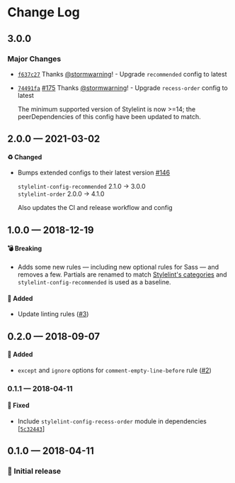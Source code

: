 # Change Log

## 3.0.0

### Major Changes

- [`f637c27`](https://github.com/stormwarning/zazen-stylelint-config/commit/f637c27343f5664298d4223d5435f77d94d74e10) Thanks [@stormwarning](https://github.com/stormwarning)! - Upgrade `recommended` config to latest

* [`74491fa`](https://github.com/stormwarning/zazen-stylelint-config/commit/74491fa3f01b3dd4fc80c6baa10520316ecac39d) [#175](https://github.com/stormwarning/zazen-stylelint-config/pull/175) Thanks [@stormwarning](https://github.com/stormwarning)! - Upgrade `recess-order` config to latest

  The minimum supported version of Stylelint is now >=14; the peerDependencies of this config have been updated to match.

## 2.0.0 — 2021-03-02

#### ♻️ Changed

- Bumps extended configs to their latest version [#146](https://github.com/stormwarning/zazen-stylelint-config/pull/146)

  `stylelint-config-recommended` 2.1.0 → 3.0.0  
  `stylelint-order` 2.0.0 → 4.1.0

  Also updates the CI and release workflow and config

## 1.0.0 — 2018-12-19

#### 💣 Breaking

- Adds some new rules — including new optional rules for Sass — and removes a few. Partials are renamed to match [Stylelint's categories](https://stylelint.io/VISION/) and `stylelint-config-recommended` is used as a baseline.

#### 🎁 Added

- Update linting rules ([#3](https://github.com/stormwarning/zazen-stylelint-config/issues/3))

## 0.2.0 — 2018-09-07

#### 🎁 Added

- `except` and `ignore` options for `comment-empty-line-before` rule \([#2](https://github.com/stormwarning/zazen-stylelint-config/pull/2))

### 0.1.1 — 2018-04-11

#### 🐛 Fixed

- Include `stylelint-config-recess-order` module in dependencies \[[`5c32443`](https://github.com/stormwarning/zazen-stylelint-config/commit/5c3244318e0e5d9a05197784c6eb642d02f13066)]

## 0.1.0 — 2018-04-11

### 🎉 Initial release
